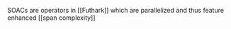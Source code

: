 SOACs are operators in [[Futhark]] which are parallelized and thus feature enhanced [[span complexity]]
